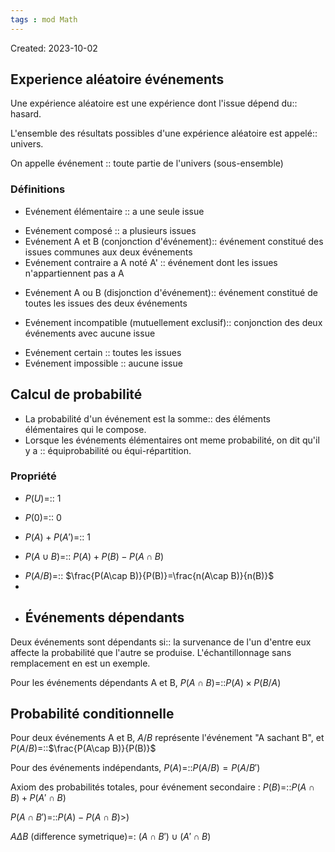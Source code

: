 ```yaml
---
tags : mod Math
---
```

Created: 2023-10-02

## Experience aléatoire événements  
Une expérience aléatoire est une expérience dont l'issue dépend du:: hasard.
<!--SR:!2023-11-22,12,302-->
L'ensemble des résultats possibles d'une expérience aléatoire est appelé:: univers.
<!--SR:!2024-01-23,78,290-->
On appelle événement :: toute partie de l'univers (sous-ensemble)
<!--SR:!2023-11-14,1,249-->

### Définitions
- Evénement élémentaire :: a une seule issue
<!--SR:!2024-01-22,77,290-->
- Evénement composé :: a plusieurs issues
- Evénement A et B (conjonction d'événement):: événement constitué des issues communes aux deux événements
- Evénement contraire a A noté A' :: événement dont les issues n'appartiennent pas a A
<!--SR:!2023-11-20,10,282-->
- Evénement A ou B (disjonction d'événement):: événement constitué de toutes les issues des deux événements
<!--SR:!2023-12-11,35,250-->
- Evénement incompatible (mutuellement exclusif):: conjonction des deux événements avec aucune issue
<!--SR:!2023-11-21,11,282-->
- Evénement certain :: toutes les issues
- Evénement impossible :: aucune issue

## Calcul de probabilité
- La probabilité d'un événement est la somme:: des éléments élémentaires qui le compose.
- Lorsque les événements élémentaires ont meme probabilité, on dit qu'il y a :: équiprobabilité ou équi-répartition.
<!--SR:!2023-11-22,12,302-->

### Propriété
- $P(U)$=:: 1 
<!--SR:!2023-12-12,36,270-->
- $P(0)$=:: 0
<!--SR:!2023-11-22,9,303-->
- $P(A)+P(A')$=:: 1
<!--SR:!2023-11-17,7,262-->
- $P(A\cup B)$=:: $P(A)+P(B)-P(A\cap B)$
<!--SR:!2023-12-08,32,270-->
- $P(A/B)$=:: $\frac{P(A\cap B)}{P(B)}=\frac{n(A\cap B)}{n(B)}$
- 
- ## Événements dépendants
Deux événements sont dépendants si:: la survenance de l'un d'entre eux affecte la probabilité que l'autre se produise. L'échantillonnage sans remplacement en est un exemple.

Pour les événements dépendants A et B, $P(A\cap B)$=::$P(A)\times P(B/A)$
<!--SR:!2023-11-19,9,282-->

## Probabilité conditionnelle
Pour deux événements A et B, $A/B$ représente l'événement "A sachant B", et $P(A/B)$=::$\frac{P(A\cap B)}{P(B)}$
<!--SR:!2024-01-21,76,290-->

Pour des événements indépendants, $P(A)$=::$P(A/B)=P(A/B')$
<!--SR:!2023-11-15,2,242-->

Axiom des probabilités totales, pour événement secondaire : $P(B)$=::$P(A\cap B)+P(A'\cap B)$
<!--SR:!2023-11-18,5,243-->

$P(A\cap B')$=::$P(A)-P(A\cap B)$>)

$A\Delta B$ (difference symetrique)=: $(A \cap B') \cup (A' \cap B)$ 